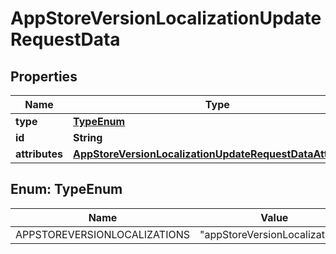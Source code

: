 

# AppStoreVersionLocalizationUpdateRequestData


## Properties

| Name | Type | Description | Notes |
|------------ | ------------- | ------------- | -------------|
|**type** | [**TypeEnum**](#TypeEnum) |  |  |
|**id** | **String** |  |  |
|**attributes** | [**AppStoreVersionLocalizationUpdateRequestDataAttributes**](AppStoreVersionLocalizationUpdateRequestDataAttributes.md) |  |  [optional] |



## Enum: TypeEnum

| Name | Value |
|---- | -----|
| APPSTOREVERSIONLOCALIZATIONS | &quot;appStoreVersionLocalizations&quot; |



